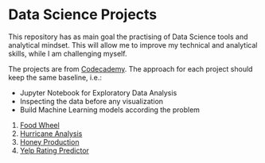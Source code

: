 # Data Science Projects

This repository has as main goal the practising of Data Science tools and analytical mindset. This will allow me to improve
my technical and analytical skills, while I am challenging myself.

The projects are from [Codecademy](https://www.codecademy.com/projects).
The approach for each project should keep the same baseline, i.e.:

- Jupyter Notebook for Exploratory Data Analysis
- Inspecting the data before any visualization
- Build Machine Learning models according the problem

1. [Food Wheel](FoodWheel)
2. [Hurricane Analysis](HurricaneAnalysis)
3. [Honey Production](HoneyProduction)
4. [Yelp Rating Predictor](YelpRatingPredictor)